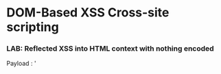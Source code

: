 # DOM-Based XSS  Cross-site scripting


### LAB: Reflected XSS into HTML context with nothing encoded


Payload : '</h1><script>alert(1)</script>
